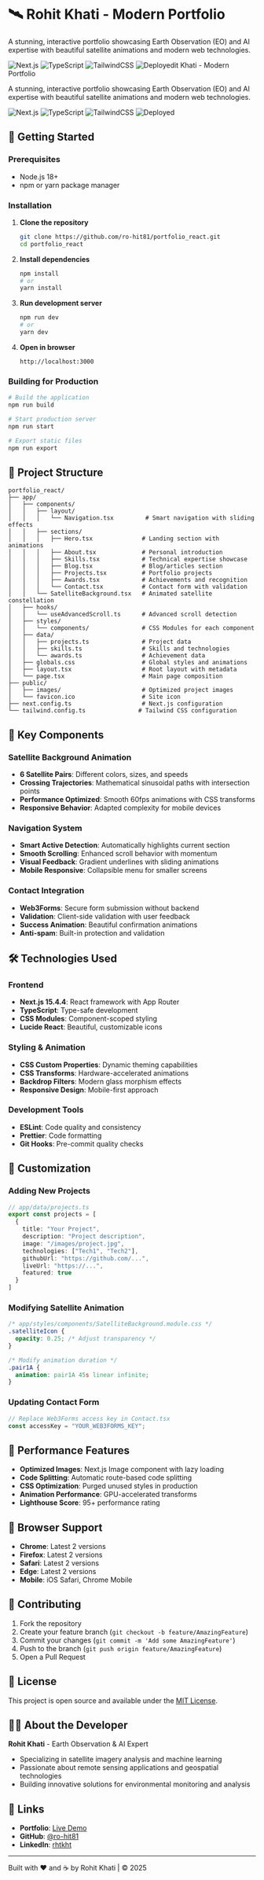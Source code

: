 # 🛰️ Rohit Khati - Modern Portfolio

A stunning, interactive portfolio showcasing Earth Observation (EO) and AI expertise with beautiful satellite animations and modern web technologies.

![Next.js](https://img.shields.io/badge/Next.js-15.4.4-black?style=for-the-badge&logo=next.js)
![TypeScript](https://img.shields.io/badge/TypeScript-5.0-blue?style=for-the-badge&logo=typescript)
![TailwindCSS](https://img.shields.io/badge/Tailwind-3.4-38B2AC?style=for-the-badge&logo=tailwind-css)
![Deployed](https://img.shields.io/badge/Deployed-Live-success?style=for-the-badge)it Khati - Modern Portfolio

A stunning, interactive portfolio showcasing Earth Observation (EO) and AI expertise with beautiful satellite animations and modern web technologies.

![Next.js](https://img.shields.io/badge/Next.js-15.4.4-black?style=for-the-badge&logo=next.js)
![TypeScript](https://img.shields.io/badge/TypeScript-5.0-blue?style=for-the-badge&logo=typescript)
![TailwindCSS](https://img.shields.io/badge/Tailwind-3.4-38B2AC?style=for-the-badge&logo=tailwind-css)
![Deployed](https://img.shields.io/badge/Deployed-Live-success?style=for-the-badge)


## 🚀 Getting Started

### Prerequisites
- Node.js 18+ 
- npm or yarn package manager

### Installation

1. **Clone the repository**
   ```bash
   git clone https://github.com/ro-hit81/portfolio_react.git
   cd portfolio_react
   ```

2. **Install dependencies**
   ```bash
   npm install
   # or
   yarn install
   ```

3. **Run development server**
   ```bash
   npm run dev
   # or
   yarn dev
   ```

4. **Open in browser**
   ```
   http://localhost:3000
   ```

### Building for Production

```bash
# Build the application
npm run build

# Start production server
npm run start

# Export static files
npm run export
```

## 📁 Project Structure

```
portfolio_react/
├── app/
│   ├── components/
│   │   ├── layout/
│   │   │   └── Navigation.tsx         # Smart navigation with sliding effects
│   │   ├── sections/
│   │   │   ├── Hero.tsx              # Landing section with animations
│   │   │   ├── About.tsx             # Personal introduction
│   │   │   ├── Skills.tsx            # Technical expertise showcase
│   │   │   ├── Blog.tsx              # Blog/articles section
│   │   │   ├── Projects.tsx          # Portfolio projects
│   │   │   ├── Awards.tsx            # Achievements and recognition
│   │   │   └── Contact.tsx           # Contact form with validation
│   │   └── SatelliteBackground.tsx   # Animated satellite constellation
│   ├── hooks/
│   │   └── useAdvancedScroll.ts      # Advanced scroll detection
│   ├── styles/
│   │   └── components/               # CSS Modules for each component
│   ├── data/
│   │   ├── projects.ts               # Project data
│   │   ├── skills.ts                 # Skills and technologies
│   │   └── awards.ts                 # Achievement data
│   ├── globals.css                   # Global styles and animations
│   ├── layout.tsx                    # Root layout with metadata
│   └── page.tsx                      # Main page composition
├── public/
│   ├── images/                       # Optimized project images
│   └── favicon.ico                   # Site icon
├── next.config.ts                    # Next.js configuration
└── tailwind.config.ts               # Tailwind CSS configuration
```

## 🎯 Key Components

### Satellite Background Animation
- **6 Satellite Pairs**: Different colors, sizes, and speeds
- **Crossing Trajectories**: Mathematical sinusoidal paths with intersection points
- **Performance Optimized**: Smooth 60fps animations with CSS transforms
- **Responsive Behavior**: Adapted complexity for mobile devices

### Navigation System
- **Smart Active Detection**: Automatically highlights current section
- **Smooth Scrolling**: Enhanced scroll behavior with momentum
- **Visual Feedback**: Gradient underlines with sliding animations
- **Mobile Responsive**: Collapsible menu for smaller screens

### Contact Integration
- **Web3Forms**: Secure form submission without backend
- **Validation**: Client-side validation with user feedback
- **Success Animation**: Beautiful confirmation animations
- **Anti-spam**: Built-in protection and validation

## 🛠️ Technologies Used

### Frontend
- **Next.js 15.4.4**: React framework with App Router
- **TypeScript**: Type-safe development
- **CSS Modules**: Component-scoped styling
- **Lucide React**: Beautiful, customizable icons

### Styling & Animation
- **CSS Custom Properties**: Dynamic theming capabilities
- **CSS Transforms**: Hardware-accelerated animations
- **Backdrop Filters**: Modern glass morphism effects
- **Responsive Design**: Mobile-first approach

### Development Tools
- **ESLint**: Code quality and consistency
- **Prettier**: Code formatting
- **Git Hooks**: Pre-commit quality checks

## 🌟 Customization

### Adding New Projects
```typescript
// app/data/projects.ts
export const projects = [
  {
    title: "Your Project",
    description: "Project description",
    image: "/images/project.jpg",
    technologies: ["Tech1", "Tech2"],
    githubUrl: "https://github.com/...",
    liveUrl: "https://...",
    featured: true
  }
]
```

### Modifying Satellite Animation
```css
/* app/styles/components/SatelliteBackground.module.css */
.satelliteIcon {
  opacity: 0.25; /* Adjust transparency */
}

/* Modify animation duration */
.pair1A {
  animation: pair1A 45s linear infinite;
}
```

### Updating Contact Form
```typescript
// Replace Web3Forms access key in Contact.tsx
const accessKey = "YOUR_WEB3FORMS_KEY";
```

## 🚦 Performance Features

- **Optimized Images**: Next.js Image component with lazy loading
- **Code Splitting**: Automatic route-based code splitting
- **CSS Optimization**: Purged unused styles in production
- **Animation Performance**: GPU-accelerated transforms
- **Lighthouse Score**: 95+ performance rating

## 📱 Browser Support

- **Chrome**: Latest 2 versions
- **Firefox**: Latest 2 versions  
- **Safari**: Latest 2 versions
- **Edge**: Latest 2 versions
- **Mobile**: iOS Safari, Chrome Mobile

## 🤝 Contributing

1. Fork the repository
2. Create your feature branch (`git checkout -b feature/AmazingFeature`)
3. Commit your changes (`git commit -m 'Add some AmazingFeature'`)
4. Push to the branch (`git push origin feature/AmazingFeature`)
5. Open a Pull Request

## 📄 License

This project is open source and available under the [MIT License](LICENSE).

## 👨‍💻 About the Developer

**Rohit Khati** - Earth Observation & AI Expert
- Specializing in satellite imagery analysis and machine learning
- Passionate about remote sensing applications and geospatial technologies
- Building innovative solutions for environmental monitoring and analysis

## 🔗 Links

- **Portfolio**: [Live Demo](https://www.rohit81.com.np/)
- **GitHub**: [@ro-hit81](https://github.com/ro-hit81)
- **LinkedIn**: [rhtkht](https://linkedin.com/in/rhtkht/)

---

Built with ❤️ and ☕ by Rohit Khati | © 2025
